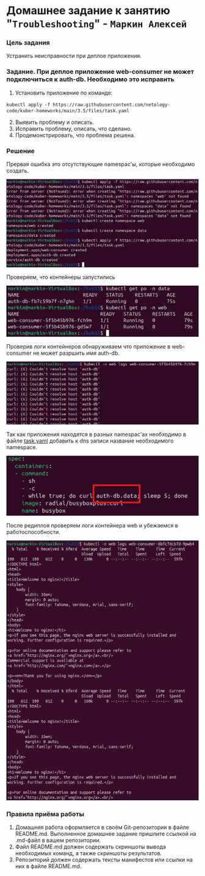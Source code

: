# Домашнее задание к занятию "`Troubleshooting`" - `Маркин Алексей`

### Цель задания

Устранить неисправности при деплое приложения.

### Задание. При деплое приложение web-consumer не может подключиться к auth-db. Необходимо это исправить

1. Установить приложение по команде:
```shell
kubectl apply -f https://raw.githubusercontent.com/netology-code/kuber-homeworks/main/3.5/files/task.yaml
```
2. Выявить проблему и описать.
3. Исправить проблему, описать, что сделано.
4. Продемонстрировать, что проблема решена.


### Решение

Прервая ошибка это отсутствующие namespac'ы, которые необходимо создать.

![1](./img/1.png)

Проверяем, что контейнеры запустились

![2](./img/2.png)

Проверив логи контейнеров обнаруживаем что приложение в web-consumer не может разршить имя auth-db. 

![3](./img/3.png)

Так как приложения находятся в разных namespac'ах необходимо в файле [task.yaml](./task.yaml) добавить к dns записи название необходимого namespace.

![4](./img/4.png)

После редиплоя проверяем логи контейнера web и убежаемся в работоспособности.

![5](./img/5.png)

### Правила приёма работы

1. Домашняя работа оформляется в своём Git-репозитории в файле README.md. Выполненное домашнее задание пришлите ссылкой на .md-файл в вашем репозитории.
2. Файл README.md должен содержать скриншоты вывода необходимых команд, а также скриншоты результатов.
3. Репозиторий должен содержать тексты манифестов или ссылки на них в файле README.md.